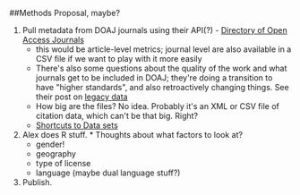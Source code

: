 ##Methods Proposal, maybe?

  1. Pull metadata from DOAJ journals using their API(?) - [Directory of Open Access Journals](http://doaj.org/features)
     * this would be article-level metrics; journal level are also available in a CSV file if we want to play with it more easily
     * There's also some questions about the quality of the work and what journals get to be included in DOAJ; they're doing a transition to have "higher standards", and also retroactively changing things. See their post on [legacy data](http://doajournals.wordpress.com/2014/07/14/a-few-notes-about-our-legacy-data/)
     * How big are the files? No idea. Probably it's an XML or CSV file of citation data, which can't be that big. Right?
     * [Shortcuts to Data sets](http://doajournals.wordpress.com/2014/07/22/shortcuts-to-key-datasets-in-doaj-suggest-your-own/)
  2. Alex does R stuff.
    * Thoughts about what factors to look at?
      * gender!
      * geography
      * type of license
      * language (maybe dual language stuff?)
  3. Publish.
